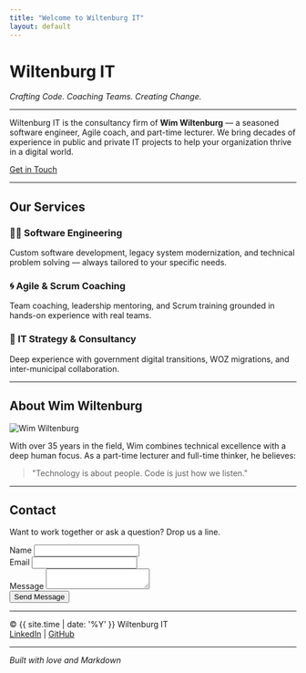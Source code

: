 ```yaml
---
title: "Welcome to Wiltenburg IT"
layout: default
---
```


# Wiltenburg IT

*Crafting Code. Coaching Teams. Creating Change.*

---

Wiltenburg IT is the consultancy firm of **Wim Wiltenburg** — a seasoned software engineer, Agile coach, and part-time lecturer. We bring decades of experience in public and private IT projects to help your organization thrive in a digital world.

[Get in Touch](#contact)

---

## Our Services

### 🧑‍💻 Software Engineering
Custom software development, legacy system modernization, and technical problem solving — always tailored to your specific needs.

### 🌀 Agile & Scrum Coaching
Team coaching, leadership mentoring, and Scrum training grounded in hands-on experience with real teams.

### 🧭 IT Strategy & Consultancy
Deep experience with government digital transitions, WOZ migrations, and inter-municipal collaboration.

---

## About Wim Wiltenburg

![Wim Wiltenburg](https://via.placeholder.com/200 "Wim Wiltenburg")

With over 35 years in the field, Wim combines technical excellence with a deep human focus. As a part-time lecturer and full-time thinker, he believes:

> "Technology is about people. Code is just how we listen."

---

## Contact

Want to work together or ask a question? Drop us a line.

<form action="https://formspree.io/f/your-form-id" method="POST">
  <div class="form-group">
    <label for="name">Name</label>
    <input type="text" name="name" id="name" required>
  </div>
  <div class="form-group">
    <label for="email">Email</label>
    <input type="email" name="email" id="email" required>
  </div>
  <div class="form-group">
    <label for="message">Message</label>
    <textarea name="message" id="message" required></textarea>
  </div>
  <button type="submit">Send Message</button>
</form>

---

© {{ site.time | date: '%Y' }} Wiltenburg IT  
[LinkedIn](https://www.linkedin.com/in/wimwiltenburg) | [GitHub](https://github.com/wiltenburg)

---

*Built with love and Markdown*
